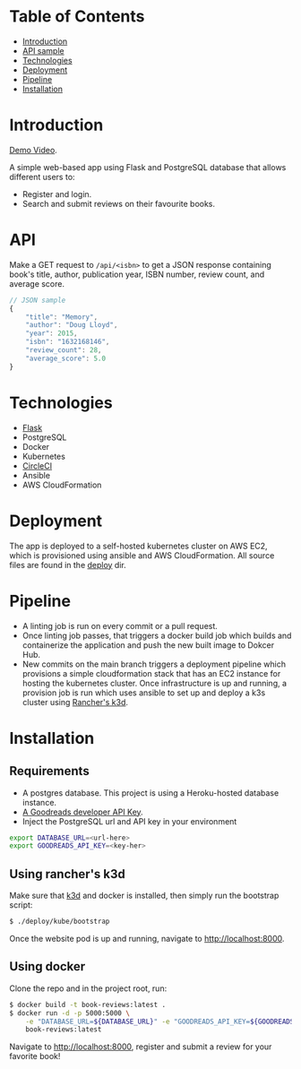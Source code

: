 # Table of Contents

- [Introduction](#Introduction)
- [API sample](#API)
- [Technologies](#Technologies)
- [Deployment](#Deployment)
- [Pipeline](#Pipeline)
- [Installation](#Installation)

# Introduction

[Demo Video](https://youtu.be/F-TqHESV-i4).

A simple web-based app using Flask and PostgreSQL database that allows different users to:

- Register and login.
- Search and submit reviews on their favourite books.

# API

Make a GET request to `/api/<isbn>` to get a JSON response containing
book's title, author, publication year, ISBN number, review count, and average score.

```javascript
// JSON sample
{
    "title": "Memory",
    "author": "Doug Lloyd",
    "year": 2015,
    "isbn": "1632168146",
    "review_count": 28,
    "average_score": 5.0
}
```

# Technologies

- [Flask](#https://flask.palletsprojects.com/en/1.1.x/)
- PostgreSQL
- Docker
- Kubernetes
- [CircleCI](#https://circleci.com/)
- Ansible
- AWS CloudFormation

# Deployment

The app is deployed to a self-hosted kubernetes cluster on AWS EC2, which is provisioned using ansible and AWS CloudFormation. All source files are found in the [deploy](deploy) dir.

# Pipeline

- A linting job is run on every commit or a pull request.
- Once linting job passes, that triggers a docker build job which builds and containerize the application and push the new built image to Dokcer Hub.
- New commits on the main branch triggers a deployment pipeline which provisions a simple cloudformation stack that has an EC2 instance for hosting the kubernetes cluster. Once infrastructure is up and running, a provision job is run which uses ansible to set up and deploy a k3s cluster using [Rancher's k3d](https://k3d.io/).

# Installation

## Requirements

- A postgres database. This project is using a Heroku-hosted database instance.
- [A Goodreads developer API Key](https://www.goodreads.com/api/documentation).
- Inject the PostgreSQL url and API key in your environment

```bash
export DATABASE_URL=<url-here>
export GOODREADS_API_KEY=<key-her>
```

## Using rancher's k3d

Make sure that [k3d](https://k3d.io/) and docker is installed, then simply run the bootstrap script:

```bash
$ ./deploy/kube/bootstrap
```

Once the website pod is up and running, navigate to [http://localhost:8000](http://localhost:8000).

## Using docker

Clone the repo and in the project root, run:

```bash
$ docker build -t book-reviews:latest .
$ docker run -d -p 5000:5000 \
    -e "DATABASE_URL=${DATABASE_URL}" -e "GOODREADS_API_KEY=${GOODREADS_API_KEY}" \
    book-reviews:latest
```

Navigate to [http://localhost:8000](http://localhost:8000), register and submit a review for your favorite book!
